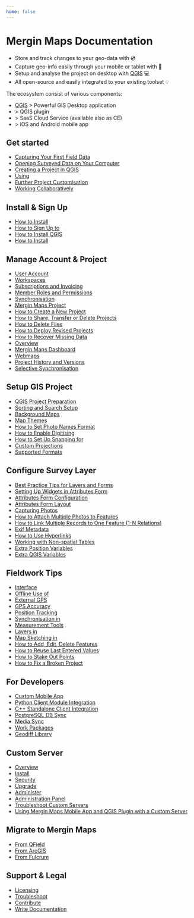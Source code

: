 ```yaml
---
home: false
---
```



# Mergin Maps Documentation

- Store and track changes to your geo-data with <MainPlatformNameLink /> :cd:
- Capture geo-info easily through your mobile or tablet with <MobileAppName /> :iphone:
- Setup and analyse the project on desktop with [QGIS](https://qgis.org/) :computer:
- All open-source and easily integrated to your existing toolset :bulb:

<CommunityJoin />

The ecosystem consist of various components:
 - [QGIS](https://qgis.org/) > Powerful GIS Desktop application 
 - [<QGISPluginName />](https://plugins.qgis.org/plugins/Mergin/) > QGIS plugin
 - <AppDomainNameLink desc="Mergin Maps Server" /> > SaaS Cloud Service (available also as <MainPlatformName /> CE)
 - <MainDomainNameLink desc="Mergin Maps mobile app" /> > iOS and Android mobile app

<AppDownload />

<YouTube id="dy-B1BW9lA0" />
 
## Get started 

- [Capturing Your First Field Data](./tutorials/capturing-first-data/)
- [Opening Surveyed Data on Your Computer](./tutorials/opening-surveyed-data-on-your-computer/)
- [Creating a Project in QGIS](./tutorials/creating-a-project-in-qgis/)
- [Using <MobileAppName />](./tutorials/mobile/)
- [Further Project Customisation](./tutorials/further-project-customisation/)
- [Working Collaboratively](./tutorials/working-collaboratively/)

## Install & Sign Up
- [How to Install <MobileAppName />](./setup/install-mobile-app/)
- [How to Sign Up to <MainPlatformName />](./setup/sign-up-to-mergin-maps/)
- [How to Install QGIS](./setup/install-qgis/)
- [How to Install <QGISPluginName /> ](./setup/install-mergin-maps-plugin-for-qgis/)

## Manage Account & Project
- [User Account](./manage/account/)
- [Workspaces](./manage/workspaces/)
- [Subscriptions and Invoicing](./manage/subscriptions/)
- [Member Roles and Permissions](./manage/permissions/)
- [Synchronisation](./manage/synchronisation/)
- [Mergin Maps Project](./manage/project/)
- [How to Create a New Project](./manage/create-project/)
- [How to Share, Transfer or Delete Projects](./manage/project-advanced/)
- [How to Delete Files](./manage/delete-files)
- [How to Deploy Revised Projects](./manage/deploy-new-project/)
- [How to Recover Missing Data](./manage/missing-data/)
- [<QGISPluginName /> Overview](./manage/plugin/)
- [Mergin Maps Dashboard](./manage/dashboard/)
- [Webmaps](./manage/dashboard-maps/)
- [Project History and Versions](./manage/project-history/)
- [Selective Synchronisation](./manage/selective_sync/)

## Setup GIS Project
- [QGIS Project Preparation](./gis/features/)
- [Sorting and Search Setup](./gis/search_data/)
- [Background Maps](./gis/settingup_background_map/)
- [Map Themes](./gis/setup_themes/)
- [How to Set Photo Names Format](./gis/photo-names/)
- [How to Enable Digitising](./gis/enable_digitising/)
- [How to Set Up Snapping for <MobileAppName />](./gis/snapping/)
- [Custom Projections](./gis/proj/)
- [Supported Formats](./gis/supported_formats/)

## Configure Survey Layer
- [Best Practice Tips for Layers and Forms](./layer/best-practice/)
- [Setting Up Widgets in Attributes Form](./layer/form-widgets/)
- [Attributes Form Configuration](./layer/form-configuration/)
- [Attributes Form Layout](./layer/form-layout/)
- [Capturing Photos](./layer/photos/)
- [How to Attach Multiple Photos to Features](./layer/attach-multiple-photos-to-features/)
- [How to Link Multiple Records to One Feature (1-N Relations)](./layer/one-to-n-relations/)
- [Exif Metadata](./layer/exif/)
- [How to Use Hyperlinks](./layer/external-link/)
- [Working with Non-spatial Tables](./layer/non-spatial-data/)
- [Extra Position Variables](./layer/position_variables/)
- [Extra QGIS Variables](./layer/plugin-variables/)

## Fieldwork Tips
- [<MobileAppName /> Interface](./field/mobile-app-ui/)
- [Offline Use of <MobileAppName />](./field/external_gps/)
- [External GPS](./field/external_gps/)
- [GPS Accuracy](./field/gps_accuracy/)
- [Position Tracking](./field/tracking/)
- [Synchronisation in <MobileAppName />](./field/autosync/)
- [Measurement Tools](./field/measure/)
- [Layers in <MobileAppName />](./field/layers/)
- [Map Sketching in <MobileAppName />](./field/map-sketching/)
- [How to Add, Edit, Delete Features](./field/mobile-features/)
- [How to Reuse Last Entered Values](./field/reuse-last-values/)
- [How to Stake Out Points](./field/stake-out/)
- [How to Fix a Broken Project](./field/broken-project/)

## For Developers
- [Custom Mobile App](./dev/customapp/)
- [Python Client Module Integration](./dev/integration/)
- [C++ Standalone Client Integration](./dev/integration-cpp/)
- [PostgreSQL DB Sync](./dev/dbsync/)
- [Media Sync](./dev/media-sync/)
- [Work Packages](./dev/work-packages/)
- [Geodiff Library](./dev/geodiff/)

## Custom Server
- [Overview](./server/)
- [Install](./server/install/)
- [Security](./server/security/)
- [Upgrade](./server/upgrade/)
- [Administer](./server/administer/)
- [Administration Panel](./server/dashboard/)
- [Troubleshoot Custom Servers](./server/troubleshoot/)
- [Using Mergin Maps Mobile App and QGIS Plugin with a Custom Server](./server/plugin-mobile-app/)

## Migrate to Mergin Maps
- [From QField](./migrate/qfield/)
- [From ArcGIS](./migrate/arcgis/)
- [From Fulcrum](./migrate/fulcrumapp/)

## Support & Legal
- [Licensing](./misc/licensing/)
- [Troubleshoot](./misc/troubleshoot/)
- [Contribute](./misc/contribute/)
- [Write Documentation](./misc/write-docs/)

